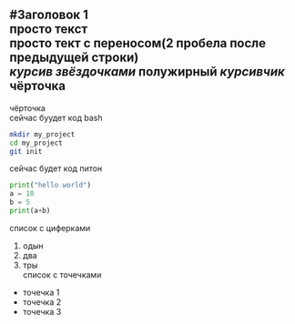 #Заголовок 1  
просто текст  
просто тект с переносом(2 пробела после предыдущей строки)  
*курсив звёздочками* **полужирный** _курсивчик_  
чёрточка  
---
чёрточка  
сейчас буудет код bash  
```bash
mkdir my_project
cd my_project
git init   
```
сейчас будет код питон  
```python
print("hello world")
a = 10
b = 5
print(a+b)
```
список с циферками  
1. одын
2. два
3. тры  
список с точечками  
* точечка 1
* точечка 2
* точечка 3
